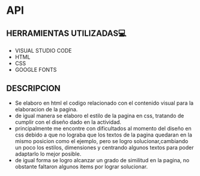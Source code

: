# API
## HERRAMIENTAS UTILIZADAS💻
* VISUAL STUDIO CODE
* HTML
* CSS
* GOOGLE FONTS
## DESCRIPCION
* Se elaboro en html el codigo relacionado con el contenido visual para la elaboracion de la pagina.
* de igual manera se elaboro el estilo de la pagina en css, tratando de cumplir con el diseño dado en la actividad.
* principalmente me encontre con dificultados al momento del diseño en css debido a que no lograba que los textos de la pagina quedaran en la mismo posicion como el ejemplo, pero se logro solucionar,cambiando un poco los estilos, dimensiones y centrando algunos textos para poder adaptarlo lo mejor posible.
* de igual forma se logro alcanzar un grado de similitud en la pagina, no obstante faltaron algunos items por lograr solucionar.

